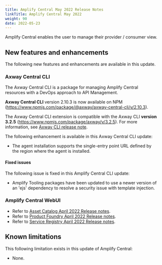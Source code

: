 ```yaml
---
title: Amplify Central May 2022 Release Notes
linkTitle: Amplify Central May 2022
weight: 90
date: 2022-05-23
---
```


Amplify Central enables the user to manage their provider / consumer view.

## New features and enhancements

The following new features and enhancements are available in this update.

### Axway Central CLI

The Axway Central CLI is a package for managing Amplify Central resources with a DevOps approach to API Management.

**Axway Central CLI** version 2.10.3 is now available on NPM (<https://www.npmjs.com/package/@axway/axway-central-cli/v/2.10.3>).

The Axway Central CLI extension is compatible with the Axway CLI **version 3.2.5** (<https://www.npmjs.com/package/axway/v/3.2.5>).
For more information, see [Axway CLI release note]([https://docs.axway.com/bundle/axwaycli-open-docs/page/docs/release_notes/3_2_5_20220511_relnote/index.html]).

The following enhancement is available in this Axway Central CLI update:

* The agent installation supports the single-entry point URL defined by the region where the agent is installed.

#### Fixed issues

The following issue is fixed in this Amplify Central CLI update:

* Amplify Tooling packages have been updated to use a newer version of an 'ejs' dependency to resolve a security issue with template injection.

### Amplify Central WebUI

* Refer to [Asset Catalog April 2022 Release notes](/docs/amplify_relnotes/20220430_catalog_relnotes).
* Refer to [Product Foundry April 2022 Release notes](/docs/amplify_relnotes/20220430_foundry_relnotes).
* Refer to [Service Registry April 2022 Release notes](/docs/amplify_relnotes/20220430_serviceregistry_relnotes).

## Known limitations

This following limitation exists in this update of Amplify Central:

* None.
